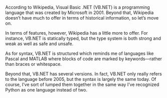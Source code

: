 According to Wikipedia, Visual Basic .NET (VB.NET) is a programming language that was created by Microsoft in 2001. Beyond that, Wikipedia doesn’t have much to offer in terms of historical information, so let’s move on.

In terms of features, however, Wikipedia has a little more to offer. For instance, VB.NET is statically typed, but the type system is both strong and weak as well as safe and unsafe.

As for syntax, VB.NET is structured which reminds me of languages like Pascal and MATLAB where blocks of code are marked by keywords—rather than braces or whitespace.

Beyond that, VB.NET has several versions. In fact, VB.NET only really refers to the language before 2005, but the syntax is largely the same today. Of course, I’ve sort of lumped them together in the same way I’ve recognized Python as one language instead of two.
